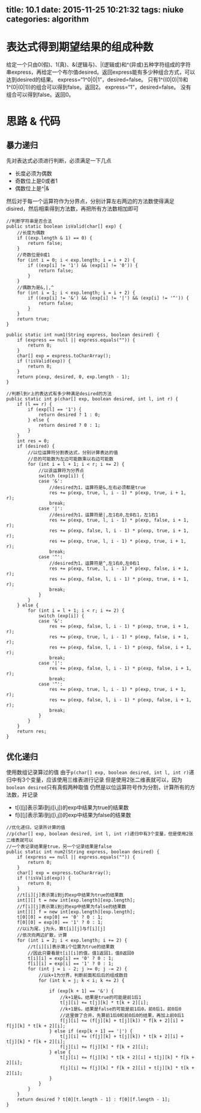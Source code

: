 title: 10.1
date: 2015-11-25 10:21:32
tags: niuke
categories: algorithm
---
# 表达式得到期望结果的组成种数
给定一个只由0(假)、1(真)、&(逻辑与)、|(逻辑或)和^(异或)五种字符组成的字符串express，再给定一个布尔值desired。返回express能有多少种组合方式，可以达到desired的结果。
express=“1^0|0|1”，desired=false。
只有1^((0|0)|1)和1^(0|(0|1))的组合可以得到false。返回2。
express=“1”，desired=false。
没有组合可以得到false。返回0。
<!--more-->

# 思路 & 代码
## 暴力递归
先对表达式必须进行判断，必须满足一下几点

- 长度必须为偶数
- 奇数位上是0或者1
- 偶数位上是^|&

然后对于每一个运算符作为分界点，分别计算左右两边的方法数使得满足disired，然后相乘得到方法数，再把所有方法数相加即可
```
//判断字符串是否合法
public static boolean isValid(char[] exp) {
	//长度为偶数
	if ((exp.length & 1) == 0) {
		return false;
	}
	//奇数位是0或1
	for (int i = 0; i < exp.length; i = i + 2) {
		if ((exp[i] != '1') && (exp[i] != '0')) {
			return false;
		}
	}
	//偶数为是&,|,^
	for (int i = 1; i < exp.length; i = i + 2) {
		if ((exp[i] != '&') && (exp[i] != '|') && (exp[i] != '^')) {
			return false;
		}
	}
	return true;
}

public static int num1(String express, boolean desired) {
	if (express == null || express.equals("")) {
		return 0;
	}
	char[] exp = express.toCharArray();
	if (!isValid(exp)) {
		return 0;
	}
	return p(exp, desired, 0, exp.length - 1);
}

//判断l到r上的表达式有多少种满足desired的方法
public static int p(char[] exp, boolean desired, int l, int r) {
	if (l == r) {
		if (exp[l] == '1') {
			return desired ? 1 : 0;
		} else {
			return desired ? 0 : 1;
		}
	}
	int res = 0;
	if (desired) {
		//以位运算符分割表达式，分别计算表达的值
		//总的可能数为左边可能数乘以右边可能数
		for (int i = l + 1; i < r; i += 2) {
			//以该运算符为分界点
			switch (exp[i]) {
			case '&':
				//desired为1，运算符是&,左右必须都是true
				res += p(exp, true, l, i - 1) * p(exp, true, i + 1, r);
				break;
			case '|':
				//desired为1，运算符是|,左1右0,左0右1，左1右1
				res += p(exp, true, l, i - 1) * p(exp, false, i + 1, r);
				res += p(exp, false, l, i - 1) * p(exp, true, i + 1, r);
				res += p(exp, true, l, i - 1) * p(exp, true, i + 1, r);
				break;
			case '^':
				//desired为1，运算符是^,左1右0,左0右1
				res += p(exp, true, l, i - 1) * p(exp, false, i + 1, r);
				res += p(exp, false, l, i - 1) * p(exp, true, i + 1, r);
				break;
			}
		}
	} else {
		for (int i = l + 1; i < r; i += 2) {
			switch (exp[i]) {
			case '&':
				res += p(exp, false, l, i - 1) * p(exp, true, i + 1, r);
				res += p(exp, true, l, i - 1) * p(exp, false, i + 1, r);
				res += p(exp, false, l, i - 1) * p(exp, false, i + 1, r);
				break;
			case '|':
				res += p(exp, false, l, i - 1) * p(exp, false, i + 1, r);
				break;
			case '^':
				res += p(exp, true, l, i - 1) * p(exp, true, i + 1, r);
				res += p(exp, false, l, i - 1) * p(exp, false, i + 1, r);
				break;
			}
		}
	}
	return res;
}

```
## 优化递归
使用数组记录算过的值
由于`p(char[] exp, boolean desired, int l, int r)`递归中有3个变量，应该使用三维表进行记录
但是使用2张二维表就可以，因为`boolean desired`只有真假两种取值
仍然是以位运算符号作为分割，计算所有的方法数，并记录

- t[i][j]表示第i到j([i,j])的exp中结果为true的结果数
- f[i][j]表示第i到j([i,j])的exp中结果为false的结果数
```
//优化递归，记录所计算的值
//p(char[] exp, boolean desired, int l, int r)递归中有3个变量，但是使用2张二维表就可以
//一个表记录结果是true，另一个记录结果是false
public static int num2(String express, boolean desired) {
	if (express == null || express.equals("")) {
		return 0;
	}
	char[] exp = express.toCharArray();
	if (!isValid(exp)) {
		return 0;
	}
	//t[i][j]表示第i到j的exp中结果为true的结果数
	int[][] t = new int[exp.length][exp.length];
	//f[i][j]表示第i到j的exp中结果为false的结果数
	int[][] f = new int[exp.length][exp.length];
	t[0][0] = exp[0] == '0' ? 0 : 1;
	f[0][0] = exp[0] == '1' ? 0 : 1;
	//以i为尾，j为头，算t[i][j]与f[i][j]
	//依次向两边扩散，计算
	for (int i = 2; i < exp.length; i += 2) {
		//t[i][i]表示第i个位置为true的结果数
		//因此只要看是t[i][i]的值，值1返回1，值0返回0
		t[i][i] = exp[i] == '0' ? 0 : 1;
		f[i][i] = exp[i] == '1' ? 0 : 1;
		for (int j = i - 2; j >= 0; j -= 2) {
			//以k+1为分界，判断前面和后后的组成数目
			for (int k = j; k < i; k += 2) {
				
				if (exp[k + 1] == '&') {
					//k+1是&，结果是true的可能是前1后1
					t[j][i] += t[j][k] * t[k + 2][i];
					//k+1是&，结果是false的可能是前1后0，前0后1，前0后0
					//这里做了合并，先算前1后0和前0后0的结果，再加上前0后1
					f[j][i] += (f[j][k] + t[j][k]) * f[k + 2][i] + f[j][k] * t[k + 2][i];
				} else if (exp[k + 1] == '|') {
					t[j][i] += (f[j][k] + t[j][k]) * t[k + 2][i] + t[j][k] * f[k + 2][i];
					f[j][i] += f[j][k] * f[k + 2][i];
				} else {
					t[j][i] += f[j][k] * t[k + 2][i] + t[j][k] * f[k + 2][i];
					f[j][i] += f[j][k] * f[k + 2][i] + t[j][k] * t[k + 2][i];
				}
			}
		}
	}
	return desired ? t[0][t.length - 1] : f[0][f.length - 1];
}
```

